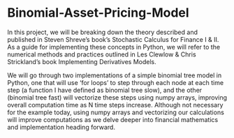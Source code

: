 # Binomial-Asset-Pricing-Model
In this project, we will be breaking down the theory described and published in Steven Shreve’s book’s Stochastic Calculus for Finance I & II. As a guide for implementing these concepts in Python, we will refer to the numerical methods and practices outlined in Les Clewlow & Chris Strickland’s book Implementing Derivatives Models. 

We will go through two implementations of a simple binomial tree model in Python, one that will use ‘for loops’ to step through each node at each time step (a function I have defined as binomial tree slow), and the other (binomial tree fast) will vectorize these steps using numpy arrays, improving overall computation time as N time steps increase. Although not necessary for the example today, using numpy arrays and vectorizing our calculations will improve computations as we delve deeper into financial mathematics and implementation heading forward.

